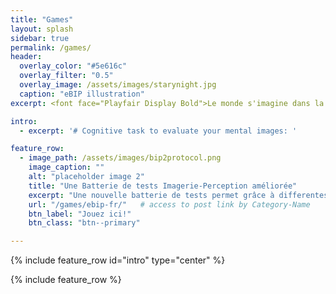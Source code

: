```yaml
---
title: "Games"
layout: splash
sidebar: true
permalink: /games/
header:
  overlay_color: "#5e616c"
  overlay_filter: "0.5"
  overlay_image: /assets/images/starynight.jpg
  caption: "eBIP illustration"
excerpt: <font face="Playfair Display Bold">Le monde s'imagine dans la rêverie humaine.</font>

intro: 
  - excerpt: '# Cognitive task to evaluate your mental images: '

feature_row:
  - image_path: /assets/images/bip2protocol.png
    image_caption: ""
    alt: "placeholder image 2"
    title: "Une Batterie de tests Imagerie-Perception améliorée"
    excerpt: "Une nouvelle batterie de tests permet grâce à differentes variables (perception, imagerie,vivacité) d’évaluer votre capacité à générer des images mentales."
    url: "/games/ebip-fr/"   # access to post link by Category-Name
    btn_label: "Jouez ici!"
    btn_class: "btn--primary"

---
```


{% include feature_row id="intro" type="center" %}

{% include feature_row %}
